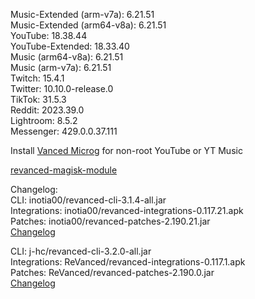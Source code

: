 Music-Extended (arm-v7a): 6.21.51  
Music-Extended (arm64-v8a): 6.21.51  
YouTube: 18.38.44  
YouTube-Extended: 18.33.40  
Music (arm64-v8a): 6.21.51  
Music (arm-v7a): 6.21.51  
Twitch: 15.4.1  
Twitter: 10.10.0-release.0  
TikTok: 31.5.3  
Reddit: 2023.39.0  
Lightroom: 8.5.2  
Messenger: 429.0.0.37.111  

Install [Vanced Microg](https://github.com/TeamVanced/VancedMicroG/releases) for non-root YouTube or YT Music  

[revanced-magisk-module](https://github.com/j-hc/revanced-magisk-module)  

Changelog:  
CLI: inotia00/revanced-cli-3.1.4-all.jar  
Integrations: inotia00/revanced-integrations-0.117.21.apk  
Patches: inotia00/revanced-patches-2.190.21.jar  
[Changelog](https://github.com/inotia00/revanced-patches/releases/tag/v2.190.21)

CLI: j-hc/revanced-cli-3.2.0-all.jar  
Integrations: ReVanced/revanced-integrations-0.117.1.apk  
Patches: ReVanced/revanced-patches-2.190.0.jar  
[Changelog](https://github.com/ReVanced/revanced-patches/releases/tag/v2.190.0)  
